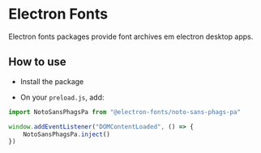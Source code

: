 # Electron Fonts

Electron fonts packages provide font archives em electron desktop apps.

## How to use

* Install the package

* On your `preload.js`, add:

```ts
import NotoSansPhagsPa from "@electron-fonts/noto-sans-phags-pa"

window.addEventListener("DOMContentLoaded", () => {
    NotoSansPhagsPa.inject()
})
```